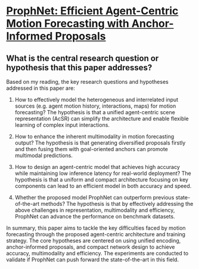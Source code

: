# [ProphNet: Efficient Agent-Centric Motion Forecasting with   Anchor-Informed Proposals](https://arxiv.org/abs/2303.12071)

## What is the central research question or hypothesis that this paper addresses?

 Based on my reading, the key research questions and hypotheses addressed in this paper are:

1. How to effectively model the heterogeneous and interrelated input sources (e.g. agent motion history, interactions, maps) for motion forecasting? The hypothesis is that a unified agent-centric scene representation (AcSR) can simplify the architecture and enable flexible learning of complex input interactions. 

2. How to enhance the inherent multimodality in motion forecasting output? The hypothesis is that generating diversified proposals firstly and then fusing them with goal-oriented anchors can promote multimodal predictions.

3. How to design an agent-centric model that achieves high accuracy while maintaining low inference latency for real-world deployment? The hypothesis is that a uniform and compact architecture focusing on key components can lead to an efficient model in both accuracy and speed.

4. Whether the proposed model ProphNet can outperform previous state-of-the-art methods? The hypothesis is that by effectively addressing the above challenges in representation, multimodality and efficiency, ProphNet can advance the performance on benchmark datasets.

In summary, this paper aims to tackle the key difficulties faced by motion forecasting through the proposed agent-centric architecture and training strategy. The core hypotheses are centered on using unified encoding, anchor-informed proposals, and compact network design to achieve accuracy, multimodality and efficiency. The experiments are conducted to validate if ProphNet can push forward the state-of-the-art in this field.
